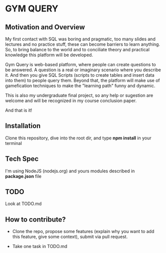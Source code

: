 GYM QUERY
====================

## Motivation and Overview

My first contact with SQL was boring and pragmatic, too many slides and lectures and no practice stuff, these can become barriers to learn anything. So, to bring balance to the world and to conciliate theory and practical knowledge this platform will be developed.

Gym Query is web-based platform, where people can create questions to be answered. A question is a real or imaginary scenario where you describe it. And then you give SQL Scripts (scripts to create tables and insert data into them) to people query them. Beyond that, the platform will make use of gamefication techniques to make the "learning path" funny and dynamic.

This is also my undergraduate final project, so any help or sugestion are welcome and will be recognized in my course conclusion paper.

And that is it!

## Installation

Clone this repository, dive into the root dir, and type **npm install** in your terminal

## Tech Spec

I'm using NodeJS (nodejs.org) and yours modules described in **package.json** file

## TODO

Look at TODO.md

## How to contribute?

* Clone the repo, propose some features (explain why you want to add this feature, give some context), submit via pull request.

* Take one task in TODO.md
